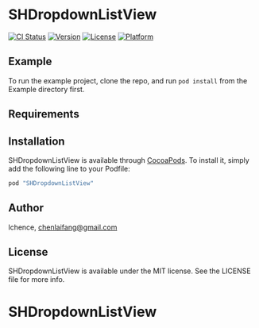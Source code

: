 # SHDropdownListView

[![CI Status](http://img.shields.io/travis/lchence/SHDropdownListView.svg?style=flat)](https://travis-ci.org/lchence/SHDropdownListView)
[![Version](https://img.shields.io/cocoapods/v/SHDropdownListView.svg?style=flat)](http://cocoapods.org/pods/SHDropdownListView)
[![License](https://img.shields.io/cocoapods/l/SHDropdownListView.svg?style=flat)](http://cocoapods.org/pods/SHDropdownListView)
[![Platform](https://img.shields.io/cocoapods/p/SHDropdownListView.svg?style=flat)](http://cocoapods.org/pods/SHDropdownListView)

## Example

To run the example project, clone the repo, and run `pod install` from the Example directory first.

## Requirements

## Installation

SHDropdownListView is available through [CocoaPods](http://cocoapods.org). To install
it, simply add the following line to your Podfile:

```ruby
pod "SHDropdownListView"
```

## Author

lchence, chenlaifang@gmail.com

## License

SHDropdownListView is available under the MIT license. See the LICENSE file for more info.
# SHDropdownListView
